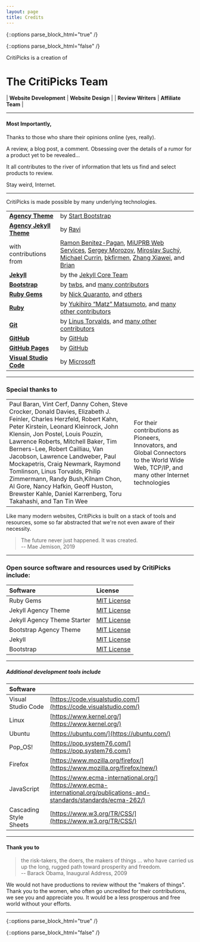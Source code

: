 ```yaml
---
layout: page
title: Credits
---
```


{::options parse_block_html="true" /}
<div class="text-center">
{::options parse_block_html="false" /}


 CritiPicks is a creation of

# The CritiPicks Team

| **Website Development** | **Website Design** |
| **Review Writers** | **Affiliate Team** |

_______________

#### Most Importantly,

Thanks to those who share their opinions online (yes, really).

A review, a blog post, a comment. Obsessing over the details of a rumor for a product yet to be revealed...

It all contributes to the river of information that lets us find and select products to review.

Stay weird, Internet.

_______________


 CritiPicks is made possible by many underlying technologies.

|||
|:--|:--|
| [**Agency Theme**](https://github.com/startbootstrap/startbootstrap-agency) 	| by [Start Bootstrap](https://startbootstrap.com/theme/agency) |
| [**Agency Jekyll Theme**](https://github.com/raviriley/agency-jekyll-theme) | by [Ravi](https://github.com/raviriley) 
| with contributions from | [Ramon Benitez-Pagan](https://github.com/rbenitezpagan), [MiUPRB Web Services](https://github.com/miuprb), [Sergey Morozov](https://github.com/morozgrafix), [Miroslav Suchý](https://github.com/xsuchy), [Michael Currin](https://github.com/MichaelCurrin), [bkfirmen](https://github.com/bkfirmen), [Zhang Xiawei](https://github.com/shou1dwe), and [Brian](https://github.com/bheithaus) |
| [**Jekyll**](https://jekyllrb.com/) | by the [Jekyll Core Team](https://jekyllrb.com/team/) |
| [**Bootstrap**](https://getbootstrap.com/) | by  [twbs](https://github.com/twbs), and [many contributors](https://github.com/twbs/bootstrap/graphs/contributors) |
| [**Ruby Gems**](https://rubygems.org/) | by [Nick Quaranto](https://rubygems.org/pages/about), and [others](https://rubygems.org/pages/about) |
| [**Ruby**](https://www.ruby-lang.org/en/) | by [Yukihiro “Matz” Matsumoto](http://www.rubyist.net/~matz/), and [many other contributors](https://github.com/ruby/ruby/graphs/contributors) |
| [**Git**](https://git-scm.com/) | by [Linus Torvalds](https://en.wikipedia.org/wiki/Linus_Torvalds), and [many other contributors](https://github.com/git/git/graphs/contributors) |
| [**GitHub**](https://github.com/) | by [GitHub](https://github.com/about/leadership) |
| [**GitHub Pages**](https://pages.github.com/) | by [GitHub](https://github.com/about/leadership) |
| [**Visual Studio Code**](https://code.visualstudio.com/) | by [Microsoft](https://www.microsoft.com/) |


__________________

### Special thanks to 

|||
|:--|:--|
| Paul Baran, Vint Cerf, Danny Cohen, Steve Crocker, Donald Davies, Elizabeth J. Feinler, Charles Herzfeld, Robert Kahn, Peter Kirstein, Leonard Kleinrock, John Klensin, Jon Postel, Louis Pouzin, Lawrence Roberts, Mitchell Baker, Tim Berners-Lee, Robert Cailliau, Van Jacobson, Lawrence Landweber, Paul Mockapetris, Craig Newmark, Raymond Tomlinson, Linus Torvalds, Philip Zimmermann, Randy Bush,Kilnam Chon, Al Gore, Nancy Hafkin, Geoff Huston, Brewster Kahle, Daniel Karrenberg, Toru Takahashi, and Tan Tin Wee | For their contributions as Pioneers, Innovators, and Global Connectors to the World Wide Web, TCP/IP, and many other Internet technologies  |


Like many modern websites, CritiPicks is built on a stack of tools and resources, some so far abstracted that we're not even aware of their necessity.

> The future never just happened. It was created.<br>
> -- Mae Jemison, 2019
> 
_______________


### Open source software and resources used by CritiPicks include:


| Software | License |
|:--|:--|
| Ruby Gems | [MIT License](https://github.com/rubygems/rubygems.org/blob/master/MIT-LICENSE) |
| Jekyll Agency Theme | [MIT License](https://github.com/raviriley/agency-jekyll-theme/blob/master/LICENSE.txt) |
| Jekyll Agency Theme Starter | [MIT License](https://github.com/raviriley/agency-jekyll-theme-starter/blob/master/LICENSE) |
| Bootstrap Agency Theme | [MIT License](https://github.com/StartBootstrap/startbootstrap-agency/blob/master/LICENSE)
| Jekyll | [MIT License](https://github.com/jekyll/jekyll/blob/master/LICENSE) |
| Bootstrap | [MIT License](https://github.com/twbs/bootstrap/blob/main/LICENSE) |

_______________

##### Additional development tools include

| Software |  |
|:--|:--|
| Visual Studio Code | [https://code.visualstudio.com/](https://code.visualstudio.com/) | 
| Linux | [https://www.kernel.org/](https://www.kernel.org/) |
| Ubuntu | [https://ubuntu.com/](https://ubuntu.com/) |
| Pop_OS! | [https://pop.system76.com/](https://pop.system76.com/) |
| Firefox | [https://www.mozilla.org/firefox/](https://www.mozilla.org/firefox/new/) |
| JavaScript | [https://www.ecma-international.org/](https://www.ecma-international.org/publications-and-standards/standards/ecma-262/) |
| Cascading Style Sheets | [https://www.w3.org/TR/CSS/](https://www.w3.org/TR/CSS/) |

_____________


#### Thank you to

> the risk-takers, the doers, the makers of things ... who have carried us up the long, rugged path toward prosperity and freedom.<br>
> -- Barack Obama, Inaugural Address, 2009

We would not have productions to review without the "makers of things". Thank you to the women, who often go uncredited for their contributions, we see you and appreciate you. It would be a less prosperous and free world without your efforts.


____________________

{::options parse_block_html="true" /}
</div>
{::options parse_block_html="false" /}